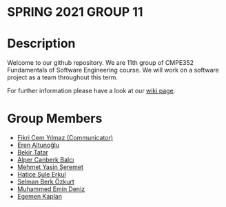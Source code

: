 # SPRING 2021 GROUP 11

# Description

Welcome to our github repository. We are 11th group of CMPE352 Fundamentals of Software Engineering course.
We will work on a software project as a team throughout this term.

For further information please have a look at our [wiki page](https://github.com/bounswe/2021SpringGroup11/wiki).

# Group Members

- [Fikri Cem Yılmaz (Communicator)]()
- [Eren Altunoğlu]()
- [Bekir Tatar]()
- [Alper Canberk Balcı]()
- [Mehmet Yasin Şeremet]()
- [Hatice Şule Erkul]()
- [Selman Berk Özkurt]()
- [Muhammed Emin Deniz]()
- [Egemen Kaplan]()

